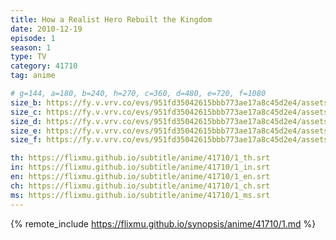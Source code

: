 ```yaml
---
title: How a Realist Hero Rebuilt the Kingdom
date: 2010-12-19
episode: 1
season: 1
type: TV
category: 41710
tag: anime

# g=144, a=180, b=240, h=270, c=360, d=480, e=720, f=1080
size_b: https://fy.v.vrv.co/evs/951fd35042615bbb773ae17a8c45d2e4/assets/951fd35042615bbb773ae17a8c45d2e4_4099156.mp4
size_c: https://fy.v.vrv.co/evs/951fd35042615bbb773ae17a8c45d2e4/assets/951fd35042615bbb773ae17a8c45d2e4_4099155.mp4
size_d: https://fy.v.vrv.co/evs/951fd35042615bbb773ae17a8c45d2e4/assets/951fd35042615bbb773ae17a8c45d2e4_4099157.mp4
size_e: https://fy.v.vrv.co/evs/951fd35042615bbb773ae17a8c45d2e4/assets/951fd35042615bbb773ae17a8c45d2e4_4099158.mp4
size_f: https://fy.v.vrv.co/evs/951fd35042615bbb773ae17a8c45d2e4/assets/951fd35042615bbb773ae17a8c45d2e4_4099159.mp4

th: https://flixmu.github.io/subtitle/anime/41710/1_th.srt
in: https://flixmu.github.io/subtitle/anime/41710/1_in.srt
en: https://flixmu.github.io/subtitle/anime/41710/1_en.srt
ch: https://flixmu.github.io/subtitle/anime/41710/1_ch.srt
ms: https://flixmu.github.io/subtitle/anime/41710/1_ms.srt
---
```

{% remote_include https://flixmu.github.io/synopsis/anime/41710/1.md %}
